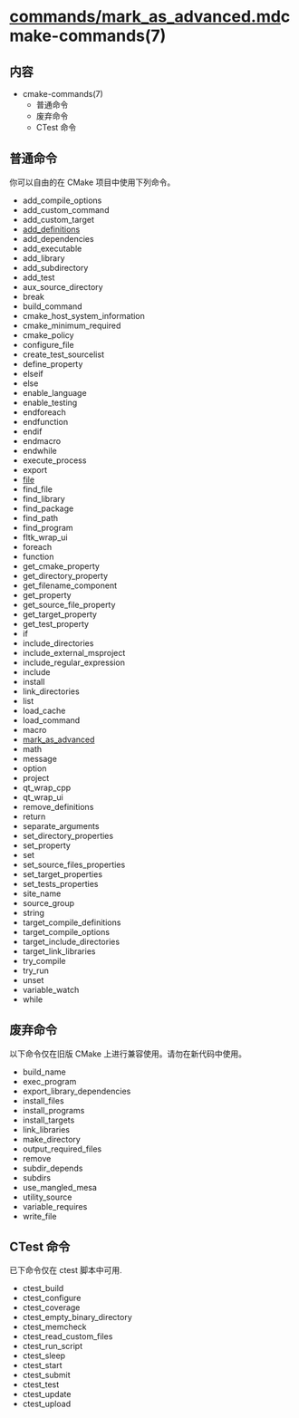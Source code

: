 # [commands/mark\_as\_advanced.md](/commands/mark_as_advanced.md)cmake-commands\(7\)

## 内容

* cmake-commands\(7\)
  * 普通命令
  * 废弃命令
  * CTest 命令

## 普通命令

你可以自由的在 CMake 项目中使用下列命令。

* add\_compile\_options
* add\_custom\_command
* add\_custom\_target
* [add\_definitions](/commands/add_definitions.md)
* add\_dependencies
* add\_executable
* add\_library
* add\_subdirectory
* add\_test
* aux\_source\_directory
* break
* build\_command
* cmake\_host\_system\_information
* cmake\_minimum\_required
* cmake\_policy
* configure\_file
* create\_test\_sourcelist
* define\_property
* elseif
* else
* enable\_language
* enable\_testing
* endforeach
* endfunction
* endif
* endmacro
* endwhile
* execute\_process
* export
* [file](/commands/file.md)
* find\_file
* find\_library
* find\_package
* find\_path
* find\_program
* fltk\_wrap\_ui
* foreach
* function
* get\_cmake\_property
* get\_directory\_property
* get\_filename\_component
* get\_property
* get\_source\_file\_property
* get\_target\_property
* get\_test\_property
* if
* include\_directories
* include\_external\_msproject
* include\_regular\_expression
* include
* install
* link\_directories
* list
* load\_cache
* load\_command
* macro
* [mark\_as\_advanced](/commands/mark_as_advanced.md)
* math
* message
* option
* project
* qt\_wrap\_cpp
* qt\_wrap\_ui
* remove\_definitions
* return
* separate\_arguments
* set\_directory\_properties
* set\_property
* set
* set\_source\_files\_properties
* set\_target\_properties
* set\_tests\_properties
* site\_name
* source\_group
* string
* target\_compile\_definitions
* target\_compile\_options
* target\_include\_directories
* target\_link\_libraries
* try\_compile
* try\_run
* unset
* variable\_watch
* while

## 废弃命令

以下命令仅在旧版 CMake 上进行兼容使用。请勿在新代码中使用。

* build\_name
* exec\_program
* export\_library\_dependencies
* install\_files
* install\_programs
* install\_targets
* link\_libraries
* make\_directory
* output\_required\_files
* remove
* subdir\_depends
* subdirs
* use\_mangled\_mesa
* utility\_source
* variable\_requires
* write\_file

## CTest 命令

已下命令仅在 ctest 脚本中可用.

* ctest\_build
* ctest\_configure
* ctest\_coverage
* ctest\_empty\_binary\_directory
* ctest\_memcheck
* ctest\_read\_custom\_files
* ctest\_run\_script
* ctest\_sleep
* ctest\_start
* ctest\_submit
* ctest\_test
* ctest\_update
* ctest\_upload



